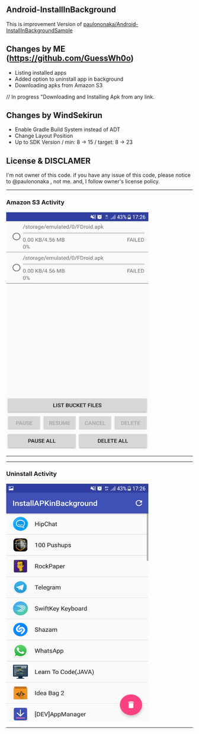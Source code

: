 ## Android-InstallInBackground

This is improvement Version of [paulononaka/Android-InstallInBackgroundSample](https://github.com/paulononaka/Android-InstallInBackgroundSample)

## Changes by ME (https://github.com/GuessWh0o)

- Listing installed apps
- Added option to uninstall app in background
- Downloading apks from Amazon S3

// In progress "Downloading and Installing Apk from any link.

## Changes by WindSekirun

- Enable Gradle Build System instead of ADT
- Change Layout Position
- Up to SDK Version / min: 8 -> 15 / target: 8 -> 23

## License & DISCLAMER

I'm not owner of this code. if you have any issue of this code, please notice to @paulononaka , not me.
and, I follow owner's license policy.


***

### Amazon S3 Activity

<img src="app/src/main/res/screenshots/screenshot_amazon.png" width="384" height="640">

***

***

### Uninstall Activity

<img src="app/src/main/res/screenshots/screenshot_uninstall.png" width="384" height="640">

***
